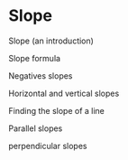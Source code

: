 # Slope 

Slope (an introduction)

Slope formula 

Negatives slopes 

Horizontal and vertical slopes 

Finding the slope of a line 

Parallel slopes 

perpendicular slopes 
